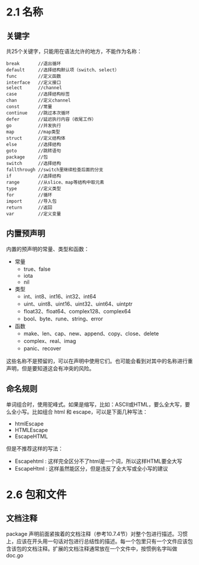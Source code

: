 # 2.1 名称

## 关键字
共25个关键字，只能用在语法允许的地方，不能作为名称：
```
break       //退出循环
default     //选择结构默认项（switch、select）
func        //定义函数
interface   //定义接口
select      //channel
case        //选择结构标签
chan        //定义channel
const       //常量
continue    //跳过本次循环
defer       //延迟执行内容（收尾工作）
go          //并发执行
map         //map类型
struct      //定义结构体
else        //选择结构
goto        //跳转语句
package     //包
switch      //选择结构
fallthrough //switch里继续检查后面的分支
if          //选择结构
range       //从slice、map等结构中取元素
type        //定义类型
for         //循环
import      //导入包
return      //返回
var         //定义变量
```

## 内置预声明
内置的预声明的常量、类型和函数：
+ 常量
  + true、false
  + iota
  + nil
+ 类型
  + int、int8、int16、int32、int64
  + uint、uint8、uint16、uint32、uint64、uintptr
  + float32、float64、complex128、complex64
  + bool、byte、rune、string、error
+ 函数
  + make、len、cap、new、append、copy、close、delete
  + complex、real、imag
  + panic、recover

这些名称不是预留的，可以在声明中使用它们。也可能会看到对其中的名称进行重声明，但是要知道这会有冲突的风险。

## 命名规则
单词组合时，使用驼峰式。如果是缩写，比如：ASCII或HTML，要么全大写，要么全小写。比如组合 html 和 escape，可以是下面几种写法：
+ htmlEscape
+ HTMLEscape
+ EscapeHTML

但是不推荐这样的写法：
+ Escapehtml : 这样完全区分不了html是一个词，所以这样HTML要全大写
+ EscapeHtml : 这样虽然能区分，但是违反了全大写或全小写的建议

# 2.6 包和文件

## 文档注释
package 声明前面紧挨着的文档注释（参考10.7.4节）对整个包进行描述。习惯上，应该在开头用一句话对包进行总结性的描述。每一个包里只有一个文件应该包含该包的文档注释。扩展的文档注释通常放在一个文件中，按惯例名字叫做 doc.go